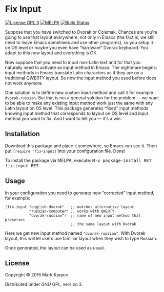 # Fix Input

[![License GPL 3](https://img.shields.io/badge/license-GPL_3-green.svg)](http://www.gnu.org/licenses/gpl-3.0.txt)
[![MELPA](http://melpa.org/packages/fix-input-badge.svg)](http://melpa.org/#/fix-input)
[![Build Status](https://travis-ci.org/mrkkrp/fix-input.svg?branch=master)](https://travis-ci.org/mrkkrp/fix-input)

Suppose that you have switched to Dvorak or Colemak. Chances are you're
going to use that layout everywhere, not only in Emacs (the fact is, we
still need to leave Emacs sometimes and use other programs), so you setup it
on OS level or maybe you even have “hardware” Dvorak keyboard. You adapt to
this new layout and everything is OK.

Now suppose that you need to input non-Latin text and for that you naturally
need to activate an input method in Emacs. The nightmare begins: input
methods in Emacs translate Latin characters as if they are on a traditional
QWERTY layout. So now the input method you used before does not work
anymore.

One solution is to define new custom input method and call it for example
`dvorak-russian`. But that is not a general solution for the problem — we
want to be able to make any existing input method work just the same with
any Latin layout on OS level. This package generates “fixed” input methods
knowing input method that corresponds to layout on OS level and input method
you want to fix. And I want to tell you — it's a win.

## Installation

Download this package and place it somewhere, so Emacs can see it. Then put
`(require 'fix-input)` into your configuration file. Done!

To install the package via MELPA, execute: <kbd>M-x package-install RET
fix-input RET</kbd>.

## Usage

In your configuration you need to generate new “corrected” input method, for
example:

```emacs-lisp
(fix-input "english-dvorak"   ;; matches alternative layout
           "russian-computer" ;; works with QWERTY
           "dvorak-russian")  ;; name of new input method that preserves
                              ;; the same layout with Dvorak
```

Here we get new input method named `"dvorak-russian"`. With Dvorak layout,
this will let users use familiar layout when they wish to type Russian.

Once generated, the layout can be used as usual.

## License

Copyright © 2016 Mark Karpov

Distributed under GNU GPL, version 3.
